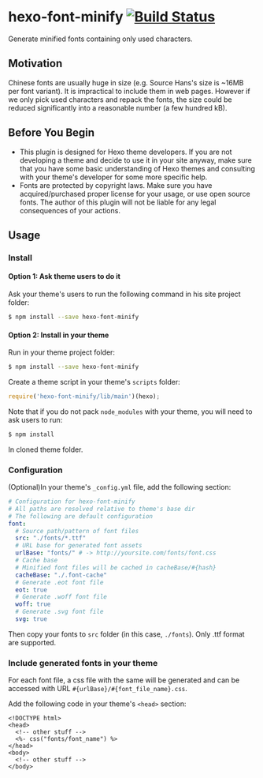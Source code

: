 # hexo-font-minify [![Build Status](https://travis-ci.org/akfish/hexo-font-minify.svg?branch=master)](https://travis-ci.org/akfish/hexo-font-minify)

Generate minified fonts containing only used characters.

## Motivation

Chinese fonts are usually huge in size (e.g. Source Hans's size is ~16MB per font variant). It is impractical to include them in web pages. However if we only pick used characters and repack the fonts, the size could be reduced significantly into a reasonable number (a few hundred kB).

## Before You Begin

* This plugin is designed for Hexo theme developers. If you are not developing a theme and decide to use it in your site anyway, make sure that you have some basic understanding of Hexo themes and consulting with your theme's developer for some more specific help.
* Fonts are protected by copyright laws. Make sure you have acquired/purchased proper license for your usage, or use open source fonts. The author of this plugin will not be liable for any legal consequences of your actions.  

## Usage

### Install

#### Option 1: Ask theme users to do it

Ask your theme's users to run the following command in his site project folder:
```bash
$ npm install --save hexo-font-minify
```

#### Option 2: Install in your theme

Run in your theme project folder:
```bash
$ npm install --save hexo-font-minify
```

Create a theme script in your theme's `scripts` folder:
```js
require('hexo-font-minify/lib/main')(hexo);
```

Note that if you do not pack `node_modules` with your theme, you will need to ask users to run:
```bash
$ npm install
```
In cloned theme folder.

### Configuration

(Optional)In your theme's `_config.yml` file, add the following section:

```yaml
# Configuration for hexo-font-minify
# All paths are resolved relative to theme's base dir
# The following are default configuration
font:
  # Source path/pattern of font files
  src: "./fonts/*.ttf"
  # URL base for generated font assets
  urlBase: "fonts/" # -> http://yoursite.com/fonts/font.css
  # Cache base
  # Minified font files will be cached in cacheBase/#{hash}
  cacheBase: "./.font-cache"
  # Generate .eot font file
  eot: true
  # Generate .woff font file
  woff: true
  # Generate .svg font file
  svg: true
```

Then copy your fonts to `src` folder (in this case, `./fonts`). Only .ttf format are supported.

### Include generated fonts in your theme

For each font file, a css file with the same will be generated and can be accessed with URL `#{urlBase}/#{font_file_name}.css`.

Add the following code in your theme's `<head>` section:

```ejs
<!DOCTYPE html>
<head>
  <!-- other stuff -->
  <%- css("fonts/font_name") %>
</head>
<body>
  <!-- other stuff -->
</body>
```
